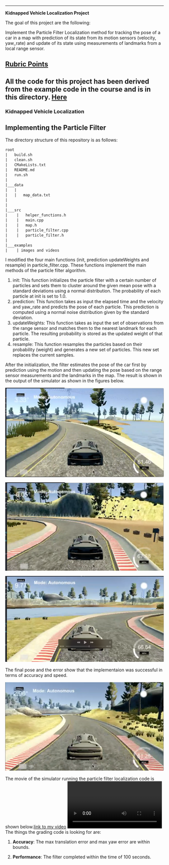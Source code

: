 
---

**Kidnapped Vehicle Localization Project**

The goal of this project are the following:

Implement the Particle Filter Localization method for tracking the pose of a car in a map with prediction of its state from its motion sensors (velocity, yaw_rate) and update of its state using measurements of landmarks from a local range sensor.

[//]: # (Image References)
[image1]: ./examples/first.png
[image2]: ./examples/second.png
[image3]: ./examples/third.png
[image4]: ./examples/fourth.png
[video1]: ,/examples/localization.mp4

## [Rubric Points](https://review.udacity.com/#!/rubrics/747/view)
All the code for this project has been derived from the example code in the course and is in this directory.
[Here](https://github.com/gvp-study/CarND-Kidnapped-Vehicle-Project.git)
---

### Kidnapped Vehicle Localization
## Implementing the Particle Filter
The directory structure of this repository is as follows:

```
root
|   build.sh
|   clean.sh
|   CMakeLists.txt
|   README.md
|   run.sh
|
|___data
|   |   
|   |   map_data.txt
|   
|   
|___src
|    |   helper_functions.h
|    |   main.cpp
|    |   map.h
|    |   particle_filter.cpp
|    |   particle_filter.h
|
|___examples
|    | images and videos   
```
I modified the four main functions (init, prediction updateWeights and resample) in particle_filter.cpp. These functions implement the main methods of the particle filter algorithm.
1. init: This function initializes the particle filter with a certain number of particles and sets them to cluster around the given mean pose with a standard deviations using a normal distribution. The probability of each particle at init is set to 1.0.
2. prediction: This function takes as input the elapsed time and the velocity and yaw_rate and predicts the pose of each particle. This prediction is computed using a normal noise distribution given by the standard deviation.
3. updateWeights: This function takes as input the set of observations from the range sensor and matches them to the nearest landmark for each particle. The resulting probability is stored as the updated weight of that particle.
4. resample: This function resamples the particles based on their probability (weight) and generates a new set of particles. This new set replaces the current samples.

After the initialization, the filter estimates the pose of the car first by prediction using the motion and then updating the pose based on the range sensor measurements and the landmarks in the map. The result is shown in the output of the simulator as shown in the figures below.

![alt text][image1]

![alt text][image2]

![alt text][image3]

The final pose and the error show that the implementaion was successful in terms of accuracy and speed.

![alt text][image4]

The movie of the simulator running the particle filter localization code is shown below.[link to my video](./examples/localization.mp4)
![alt text][video1]
The things the grading code is looking for are:


1. **Accuracy**: The max translation error and max yaw error are within bounds.

2. **Performance**: The filter completed within the time of 100 seconds.
